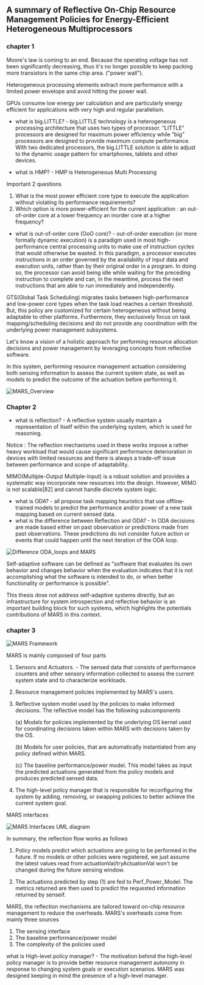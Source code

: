 ## A summary of Reflective On-Chip Resource Management Policies for Energy-Efficient Heterogeneous Multiprocessors

### chapter 1

Moore's law is coming to an end. Because the operating voltage has not been significantly decreasing, thus it's no longer possible to keep packing more transistors in the same chip area. ("power wall"). 

Heterogeneous processing elements extract more performance with a limited power envelope and avoid hitting the power wall.

GPUs consume low energy per calculation and are particularly energy efficient for applications with very high and regular parallelism.

* what is big.LITTLE? - big.LITTLE technology is a heterogeneous processing architecture that uses two types of processor. ”LITTLE” processors are designed for maximum power efficiency while ”big” processors are designed to provide maximum compute performance. With two dedicated processors, the big.LITTLE solution is able to adjust to the dynamic usage pattern for smartphones, tablets and other devices.

* what is HMP? - HMP is Heterogeneous Multi Processing

Important 2 questions

1. What is the most power efficient core type to execute the application without violating its performance requirements?
2. Which option is more power-efficient for the current application : an out-of-order core at a lower frequency an inorder core at a higher frequency?

* what is out-of-order core (OoO core)? - out-of-order execution (or more formally dynamic execution) is a paradigm used in most high-performance central processing units to make use of instruction cycles that would otherwise be wasted. In this paradigm, a processor executes instructions in an order governed by the availability of input data and execution units, rather than by their original order in a program. In doing so, the processor can avoid being idle while waiting for the preceding instruction to complete and can, in the meantime, process the next instructions that are able to run immediately and independently.

GTS(Global Task Scheduling) migrates tasks between high-performance and low-power core types when the task load reaches a certain threshold. But, this policy are customized for certain heterogeneous without being adaptable to other platforms. Furthermore, they exclusively focus on  task mapping/scheduling decisions and do not provide any coordination with the underlying power management subsystems.

Let's know a vision of a holistic approach for performing resource allocation decisions and power management by leveraging concepts from reflective software.

In this system, performing resource management actuation considering both sensing information to assess the current system state, as well as models to predict the outcome of the actuation before performing it.

![MARS_Overview](./img/MARS_Overview.PNG)



### Chapter 2

* what is reflection? - A reflective system usually maintain a representation of itself within the underlying system, which is used for reasoning.

Notice : The reflection mechanisms used in these works impose a rather heavy workload that would cause significant performance deterioration in devices with limited resources and there is always a trade-off issue between performance and scope of adaptability.

MIMO(Multiple-Output Multiple-Input) is a robust solution and provides a systematic way incorporate new resources into the design. However, MIMO is not scalable[82] and cannot handle discrete system logic. 

* what is ODA? - all propose task mapping heuristics that use offline-trained models to predict the performance and/or power of a new task mapping based on current sensed data.
* what is the difference between Reflection and ODA? - In ODA decisions are made based either on past observation or predictions made from past observations. These predictions do not consider future action or events that could happen until the next iteration of the ODA loop. 

![Difference ODA_loops and MARS](./img/difference_ODA_MARS.PNG)



Self-adaptive software can be defined as "software that evaluates its own behavior and changes behavior when the evaluation indicates that it is not accomplishing what the software is intended to do, or when better functionality or performance is possible".

This thesis dose not address self-adaptive systems directly, but an infrastructure for system introspection and reflective behavior is an important building block for such systems, which highlights the potentials contributions of MARS in this context.



### chapter 3

![MARS Framework](./img/MARS_framework.PNG)

MARS is mainly composed of four parts

1. Sensors and Actuators. - The sensed data that consists of performance counters and other sensory information collected to assess the current system state and to characterize workloads. 

2. Resource management policies implemented by MARS's users.

3. Reflective system model used by the policies to make informed decisions. The reflective model has the following subcomponents

   (a) Models for policies implemented by the underlying OS kernel used for coordinating decisions taken within MARS with decisions taken by the OS.

   (b) Models for user policies, that are automatically instantiated from any policy defined within MARS.

   (c) The baseline performance/power model. This model takes as input the predicted actuations generated from the policy models and produces predicted sensed data.

4. The high-level policy manager that is responsible for reconfiguring the system by adding, removing, or swapping policies to better achieve the current system goal.



MARS interfaces

![MARS Interfaces UML diagram](./img/MARS_interfaces_UML.PNG)

In summary, the reflection flow works as follows

1. Policy models predict which actuations are going to be performed in the future. If no models or other policies were registered, we just assume the latest values read from actuationVal/tryActuationVal won't be changed during the future sensing window.

2. The actuations predicted by step (1) are fed to Perf_Power_Model. The metrics returned are then used to predict the requested information returned by senseif.



MARS, the reflection mechanisms are tailored toward on-chip resource management to reduce the overheads. MARS's overheads come from mainly three sources

1. The sensing interface
2. The baseline performance/power model
3. The complexity of the policies used

what is High-level policy manager? - The motivation behind the high-level policy manager is to provide better resource management autonomy in response to changing system goals or execution scenarios. MARS was designed keeping in mind the presence of a high-level manager.